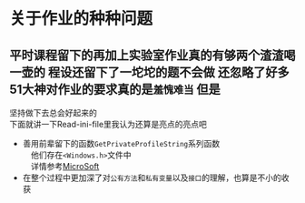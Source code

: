 关于作业的种种问题
========================
平时课程留下的再加上实验室作业真的有够两个渣渣喝一壶的
程设还留下了一坨坨的题不会做
还忽略了好多51大神对作业的要求真的是`羞愧难当`
但是
------------------------
坚持做下去总会好起来的<br>
下面就讲一下Read-ini-file里我认为还算是亮点的亮点吧<br>
* 善用前辈留下的函数`GetPrivateProfileString`系列函数<br>
　他们存在`<Windows.h>`文件中<br>
　详情参考[MicroSoft](https://msdn.microsoft.com/en-us/library/ms724353(VS.85).aspx)
* 在整个过程中更加深了对`公有方法`和`私有变量`以及`接口`的理解，也算是不小的收获
